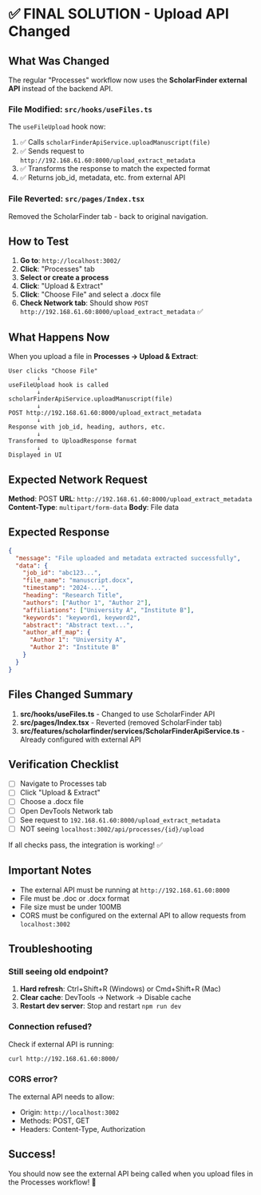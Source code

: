 # ✅ FINAL SOLUTION - Upload API Changed

## What Was Changed

The regular "Processes" workflow now uses the **ScholarFinder external API** instead of the backend API.

### File Modified: `src/hooks/useFiles.ts`

The `useFileUpload` hook now:
1. ✅ Calls `scholarFinderApiService.uploadManuscript(file)` 
2. ✅ Sends request to `http://192.168.61.60:8000/upload_extract_metadata`
3. ✅ Transforms the response to match the expected format
4. ✅ Returns job_id, metadata, etc. from external API

### File Reverted: `src/pages/Index.tsx`

Removed the ScholarFinder tab - back to original navigation.

## How to Test

1. **Go to**: `http://localhost:3002/`
2. **Click**: "Processes" tab
3. **Select or create a process**
4. **Click**: "Upload & Extract"
5. **Click**: "Choose File" and select a .docx file
6. **Check Network tab**: Should show `POST http://192.168.61.60:8000/upload_extract_metadata` ✅

## What Happens Now

When you upload a file in **Processes → Upload & Extract**:

```
User clicks "Choose File"
        ↓
useFileUpload hook is called
        ↓
scholarFinderApiService.uploadManuscript(file)
        ↓
POST http://192.168.61.60:8000/upload_extract_metadata
        ↓
Response with job_id, heading, authors, etc.
        ↓
Transformed to UploadResponse format
        ↓
Displayed in UI
```

## Expected Network Request

**Method**: POST
**URL**: `http://192.168.61.60:8000/upload_extract_metadata`
**Content-Type**: `multipart/form-data`
**Body**: File data

## Expected Response

```json
{
  "message": "File uploaded and metadata extracted successfully",
  "data": {
    "job_id": "abc123...",
    "file_name": "manuscript.docx",
    "timestamp": "2024-...",
    "heading": "Research Title",
    "authors": ["Author 1", "Author 2"],
    "affiliations": ["University A", "Institute B"],
    "keywords": "keyword1, keyword2",
    "abstract": "Abstract text...",
    "author_aff_map": {
      "Author 1": "University A",
      "Author 2": "Institute B"
    }
  }
}
```

## Files Changed Summary

1. **src/hooks/useFiles.ts** - Changed to use ScholarFinder API
2. **src/pages/Index.tsx** - Reverted (removed ScholarFinder tab)
3. **src/features/scholarfinder/services/ScholarFinderApiService.ts** - Already configured with external API

## Verification Checklist

- [ ] Navigate to Processes tab
- [ ] Click "Upload & Extract"
- [ ] Choose a .docx file
- [ ] Open DevTools Network tab
- [ ] See request to `192.168.61.60:8000/upload_extract_metadata`
- [ ] NOT seeing `localhost:3002/api/processes/{id}/upload`

If all checks pass, the integration is working! ✅

## Important Notes

- The external API must be running at `http://192.168.61.60:8000`
- File must be .doc or .docx format
- File size must be under 100MB
- CORS must be configured on the external API to allow requests from `localhost:3002`

## Troubleshooting

### Still seeing old endpoint?

1. **Hard refresh**: Ctrl+Shift+R (Windows) or Cmd+Shift+R (Mac)
2. **Clear cache**: DevTools → Network → Disable cache
3. **Restart dev server**: Stop and restart `npm run dev`

### Connection refused?

Check if external API is running:
```bash
curl http://192.168.61.60:8000/
```

### CORS error?

The external API needs to allow:
- Origin: `http://localhost:3002`
- Methods: POST, GET
- Headers: Content-Type, Authorization

## Success!

You should now see the external API being called when you upload files in the Processes workflow! 🎉
